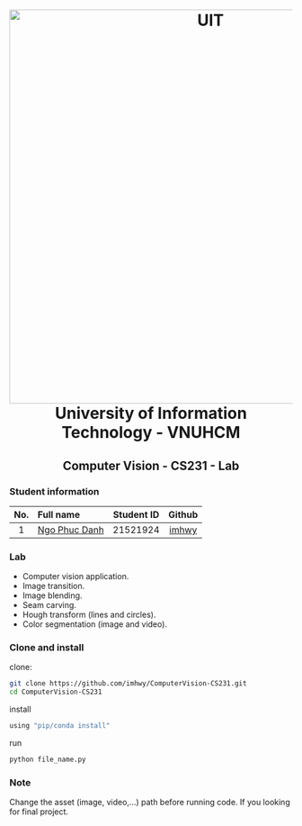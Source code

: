 <h1 align="center" id="home">
  <a href="https://github.com/imhwy/ComputerVision-CS231">
    <img alt="UIT" src="https://www.uit.edu.vn/sites/vi/files/banner_uit.png" width="700">
  </a>
  <br>University of Information Technology - VNUHCM<br>
</h1>

<h2 align="center">
  Computer Vision - CS231 - Lab
</h2>

### Student information
|No.| Full name         |Student ID    |Github|
|:-:|:------------------|:---------:|:-----------:|
| 1	|[Ngo Phuc Danh](mailto:21521924@gm.uit.edu.vn)	| 21521924 |[imhwy](https://github.com/imhwyg)|

### Lab
* Computer vision application.
* Image transition.
* Image blending.
* Seam carving.
* Hough transform (lines and circles).
* Color segmentation (image and video).

### Clone and install
clone:
```sh
git clone https://github.com/imhwy/ComputerVision-CS231.git
cd ComputerVision-CS231
```
install
```sh
using "pip/conda install"
```
run
```sh
python file_name.py
```

### Note
Change the asset (image, video,...) path before running code.
If you looking for final project.

